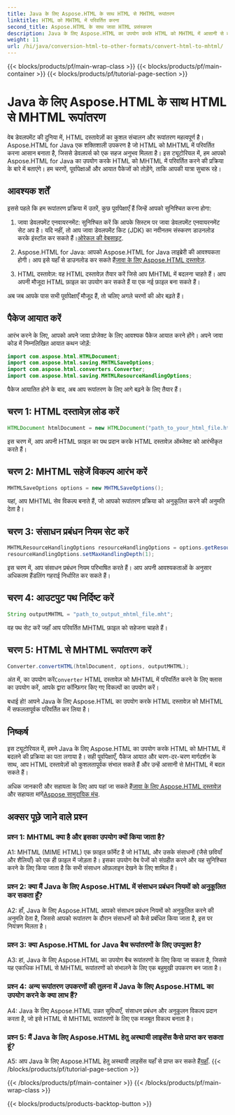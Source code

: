 ```yaml
---
title: Java के लिए Aspose.HTML के साथ HTML से MHTML रूपांतरण
linktitle: HTML को MHTML में परिवर्तित करना
second_title: Aspose.HTML के साथ जावा HTML प्रसंस्करण
description: Java के लिए Aspose.HTML का उपयोग करके HTML को MHTML में आसानी से बदलें। कुशल HTML-से-MHTML रूपांतरण के लिए हमारे चरण-दर-चरण मार्गदर्शिका का पालन करें।
weight: 11
url: /hi/java/conversion-html-to-other-formats/convert-html-to-mhtml/
---
```


{{< blocks/products/pf/main-wrap-class >}}
{{< blocks/products/pf/main-container >}}
{{< blocks/products/pf/tutorial-page-section >}}

# Java के लिए Aspose.HTML के साथ HTML से MHTML रूपांतरण

वेब डेवलपमेंट की दुनिया में, HTML दस्तावेज़ों का कुशल संचालन और रूपांतरण महत्वपूर्ण है। Aspose.HTML for Java एक शक्तिशाली उपकरण है जो HTML को MHTML में परिवर्तित करना आसान बनाता है, जिससे डेवलपर्स को एक सहज अनुभव मिलता है। इस ट्यूटोरियल में, हम आपको Aspose.HTML for Java का उपयोग करके HTML को MHTML में परिवर्तित करने की प्रक्रिया के बारे में बताएंगे। हम चरणों, पूर्वापेक्षाओं और आयात पैकेजों को तोड़ेंगे, ताकि आपकी यात्रा सुचारू रहे।

## आवश्यक शर्तें

इससे पहले कि हम रूपांतरण प्रक्रिया में उतरें, कुछ पूर्वापेक्षाएँ हैं जिन्हें आपको सुनिश्चित करना होगा:

1. जावा डेवलपमेंट एनवायरनमेंट: सुनिश्चित करें कि आपके सिस्टम पर जावा डेवलपमेंट एनवायरनमेंट सेट अप है। यदि नहीं, तो आप जावा डेवलपमेंट किट (JDK) का नवीनतम संस्करण डाउनलोड करके इंस्टॉल कर सकते हैं।[ओरेकल की वेबसाइट](https://www.oracle.com/java/technologies/javase-downloads.html).

2.  Aspose.HTML for Java: आपको Aspose.HTML for Java लाइब्रेरी की आवश्यकता होगी। आप इसे यहाँ से डाउनलोड कर सकते हैं[जावा के लिए Aspose.HTML दस्तावेज़](https://reference.aspose.com/html/java/).

3. HTML दस्तावेज़: वह HTML दस्तावेज़ तैयार करें जिसे आप MHTML में बदलना चाहते हैं। आप अपनी मौजूदा HTML फ़ाइल का उपयोग कर सकते हैं या एक नई फ़ाइल बना सकते हैं।

अब जब आपके पास सभी पूर्वापेक्षाएँ मौजूद हैं, तो चलिए अगले चरणों की ओर बढ़ते हैं।

## पैकेज आयात करें

आरंभ करने के लिए, आपको अपने जावा प्रोजेक्ट के लिए आवश्यक पैकेज आयात करने होंगे। अपने जावा कोड में निम्नलिखित आयात कथन जोड़ें:

```java
import com.aspose.html.HTMLDocument;
import com.aspose.html.saving.MHTMLSaveOptions;
import com.aspose.html.converters.Converter;
import com.aspose.html.saving.MHTMLResourceHandlingOptions;
```

पैकेज आयातित होने के बाद, अब आप रूपांतरण के लिए आगे बढ़ने के लिए तैयार हैं।

## चरण 1: HTML दस्तावेज़ लोड करें

```java
HTMLDocument htmlDocument = new HTMLDocument("path_to_your_html_file.html");
```

इस चरण में, आप अपनी HTML फ़ाइल का पथ प्रदान करके HTML दस्तावेज़ ऑब्जेक्ट को आरंभीकृत करते हैं।

## चरण 2: MHTML सहेजें विकल्प आरंभ करें

```java
MHTMLSaveOptions options = new MHTMLSaveOptions();
```

यहां, आप MHTML सेव विकल्प बनाते हैं, जो आपको रूपांतरण प्रक्रिया को अनुकूलित करने की अनुमति देता है।

## चरण 3: संसाधन प्रबंधन नियम सेट करें

```java
MHTMLResourceHandlingOptions resourceHandlingOptions = options.getResourceHandlingOptions();
resourceHandlingOptions.setMaxHandlingDepth(1);
```

इस चरण में, आप संसाधन प्रबंधन नियम परिभाषित करते हैं। आप अपनी आवश्यकताओं के अनुसार अधिकतम हैंडलिंग गहराई निर्धारित कर सकते हैं।

## चरण 4: आउटपुट पथ निर्दिष्ट करें

```java
String outputMHTML = "path_to_output_mhtml_file.mht";
```

वह पथ सेट करें जहाँ आप परिवर्तित MHTML फ़ाइल को सहेजना चाहते हैं।

## चरण 5: HTML से MHTML रूपांतरण करें

```java
Converter.convertHTML(htmlDocument, options, outputMHTML);
```

 अंत में, का उपयोग करें`Converter` HTML दस्तावेज़ को MHTML में परिवर्तित करने के लिए क्लास का उपयोग करें, आपके द्वारा कॉन्फ़िगर किए गए विकल्पों का उपयोग करें।

बधाई हो! आपने Java के लिए Aspose.HTML का उपयोग करके HTML दस्तावेज़ को MHTML में सफलतापूर्वक परिवर्तित कर लिया है।

## निष्कर्ष

इस ट्यूटोरियल में, हमने Java के लिए Aspose.HTML का उपयोग करके HTML को MHTML में बदलने की प्रक्रिया का पता लगाया है। सही पूर्वापेक्षाएँ, पैकेज आयात और चरण-दर-चरण मार्गदर्शन के साथ, आप HTML दस्तावेज़ों को कुशलतापूर्वक संभाल सकते हैं और उन्हें आसानी से MHTML में बदल सकते हैं।

 अधिक जानकारी और सहायता के लिए आप यहां जा सकते हैं[जावा के लिए Aspose.HTML दस्तावेज़](https://reference.aspose.com/html/java/) और सहायता मांगें[Aspose सामुदायिक मंच](https://forum.aspose.com/).

## अक्सर पूछे जाने वाले प्रश्न

### प्रश्न 1: MHTML क्या है और इसका उपयोग क्यों किया जाता है?

A1: MHTML (MIME HTML) एक फ़ाइल फ़ॉर्मेट है जो HTML और उसके संसाधनों (जैसे छवियाँ और शैलियाँ) को एक ही फ़ाइल में जोड़ता है। इसका उपयोग वेब पेजों को संग्रहीत करने और यह सुनिश्चित करने के लिए किया जाता है कि सभी संसाधन ऑफ़लाइन देखने के लिए शामिल हैं।

### प्रश्न 2: क्या मैं Java के लिए Aspose.HTML में संसाधन प्रबंधन नियमों को अनुकूलित कर सकता हूँ?

A2: हाँ, Java के लिए Aspose.HTML आपको संसाधन प्रबंधन नियमों को अनुकूलित करने की अनुमति देता है, जिससे आपको रूपांतरण के दौरान संसाधनों को कैसे प्रबंधित किया जाता है, इस पर नियंत्रण मिलता है।

### प्रश्न 3: क्या Aspose.HTML for Java बैच रूपांतरणों के लिए उपयुक्त है?

A3: हां, Java के लिए Aspose.HTML का उपयोग बैच रूपांतरणों के लिए किया जा सकता है, जिससे यह एकाधिक HTML से MHTML रूपांतरणों को संभालने के लिए एक बहुमुखी उपकरण बन जाता है।

### प्रश्न 4: अन्य रूपांतरण उपकरणों की तुलना में Java के लिए Aspose.HTML का उपयोग करने के क्या लाभ हैं?

A4: Java के लिए Aspose.HTML उन्नत सुविधाएँ, संसाधन प्रबंधन और अनुकूलन विकल्प प्रदान करता है, जो इसे HTML से MHTML रूपांतरणों के लिए एक मजबूत विकल्प बनाता है।

### प्रश्न 5: मैं Java के लिए Aspose.HTML हेतु अस्थायी लाइसेंस कैसे प्राप्त कर सकता हूं?

A5: आप Java के लिए Aspose.HTML हेतु अस्थायी लाइसेंस यहाँ से प्राप्त कर सकते हैं[यहाँ](https://purchase.aspose.com/temporary-license/).
{{< /blocks/products/pf/tutorial-page-section >}}

{{< /blocks/products/pf/main-container >}}
{{< /blocks/products/pf/main-wrap-class >}}

{{< blocks/products/products-backtop-button >}}
